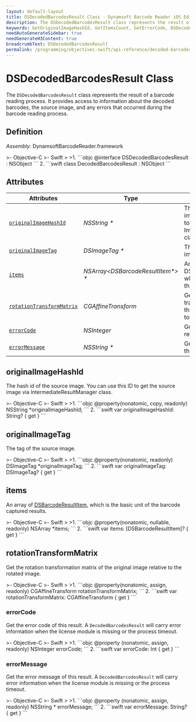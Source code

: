```yaml
---
layout: default-layout
title: DSDecodedBarcodesResult Class - Dynamsoft Barcode Reader iOS Edition
description: The DSDecodedBarcodesResult class represents the result of a barcode reading process. It provides access to information about the decoded barcodes, the source image, and any errors that occurred during the barcode reading process.
keywords: GetOriginalImageHashId, GetItemsCount, GetErrorCode, DSDecodedBarcodesResult, api reference
needAutoGenerateSidebar: true
needGenerateH3Content: true
breadcrumbText: DSDecodedBarcodesResult
permalink: /programming/objectivec-swift/api-reference/decoded-barcodes-result.html
---
```


# DSDecodedBarcodesResult Class

The `DSDecodedBarcodesResult` class represents the result of a barcode reading process. It provides access to information about the decoded barcodes, the source image, and any errors that occurred during the barcode reading process.

## Definition

*Assembly:* DynamsoftBarcodeReader.framework

<div class="sample-code-prefix"></div>
>- Objective-C
>- Swift
>
>1. 
```objc
@interface DSDecodedBarcodesResult : NSObject
```
2. 
```swift
class DecodedBarcodesResult : NSObject
```

## Attributes

| Attributes    | Type | Description |
| ------------- | ---- | ----------- |
| [`originalImageHashId`](#originalimagehashid) | *NSString \** | The hash id of the source image. You can use this ID to get the source image via IntermediateResultManager class. |
| [`originalImageTag`](#originalimagetag) | *DSImageTag \** | The tag of the source image. |
| [`items`](#items) | *NSArray<DSBarcodeResultItem\*> \** | An array of DSBarcodeResultItems, which are the basic unit of the captured results. |
| [`rotationTransformMatrix`](#rotationtransformmatrix) | *CGAffineTransform* |Get the rotation transformation matrix of the original image relative to the rotated image. |
| [`errorCode`](#errorcode) | *NSInteger* | Get the error code of this result. |
| [`errorMessage`](#errormessage) | *NSString \** | Get the error message of this result. |

## originalImageHashId

The hash id of the source image. You can use this ID to get the source image via IntermediateResultManager class.

<div class="sample-code-prefix"></div>
>- Objective-C
>- Swift
>
>1. 
```objc
@property(nonatomic, copy, readonly) NSString *originalImageHashId;
```
2. 
```swift
var originalImageHashId: String? { get }
```

## originalImageTag

The tag of the source image.

<div class="sample-code-prefix"></div>
>- Objective-C
>- Swift
>
>1. 
```objc
@property(nonatomic, readonly) DSImageTag *originalImageTag;
```
2. 
```swift
var originalImageTag: DSImageTag? { get }
```

## items

An array of [DSBarcodeResultItem](barcode-result-item.md), which is the basic unit of the barcode captured results.

<div class="sample-code-prefix"></div>
>- Objective-C
>- Swift
>
>1. 
```objc
@property(nonatomic, nullable, readonly) NSArray<DSBarcodeResultItem *> *items;
```
2. 
```swift
var items: [DSBarcodeResultItem]? { get }
```

## rotationTransformMatrix

Get the rotation transformation matrix of the original image relative to the rotated image.

<div class="sample-code-prefix"></div>
>- Objective-C
>- Swift
>
>1. 
```objc
@property(nonatomic, assign, readonly) CGAffineTransform rotationTransformMatrix;
```
2. 
```swift
var rotationTransformMatrix: CGAffineTransform { get }
```

### errorCode

Get the error code of this result. A `DecodedBarcodesResult` will carry error information when the license module is missing or the process timeout.

<div class="sample-code-prefix"></div>
>- Objective-C
>- Swift
>
>1. 
```objc
@property (nonatomic, assign, readonly) NSInteger errorCode;
```
2. 
```swift
var errorCode: Int { get }
```

### errorMessage

Get the error message of this result. A `DecodedBarcodesResult` will carry error information when the license module is missing or the process timeout.

<div class="sample-code-prefix"></div>
>- Objective-C
>- Swift
>
>1. 
```objc
@property (nonatomic, assign, readonly) NSString * errorMessage;
```
2. 
```swift
var errorMessage: String? { get }
```

